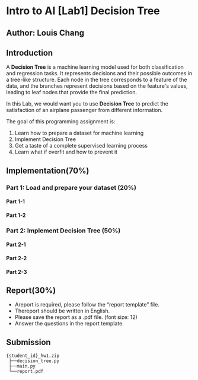 # Intro to AI \[Lab1\] Decision Tree

## Author: Louis Chang

## Introduction
A <b>Decision Tree</b> is a machine learning model used for both classification and regression tasks. It represents decisions and their possible outcomes in a tree-like structure. Each node in the tree corresponds to a feature of the data, and the branches represent decisions based on the feature's values, leading to leaf nodes that provide the final prediction.

In this Lab, we would want you to use <b>Decision Tree</b> to predict the satisfaction of an airplane passenger from different information.

The goal of this programming assignment is:
1) Learn how to prepare a dataset for machine learning
2) Implement Decision Tree
3) Get a taste of a complete supervised learning process
4) Learn what if overfit and how to prevent it

## Implementation(70%)
### Part 1: Load and prepare your dataset (20%)
#### Part 1-1

#### Part 1-2

### Part 2: Implement Decision Tree (50%)
#### Part 2-1

#### Part 2-2

#### Part 2-3


## Report(30%)
* Areport is required, please follow the “report template” file.
* Thereport should be written in English.
* Please save the report as a .pdf file. (font size: 12)
* Answer the questions in the report template.

## Submission
```
{student_id}_hw1.zip
 ├──decision_tree.py
 ├──main.py
 └──report.pdf
```